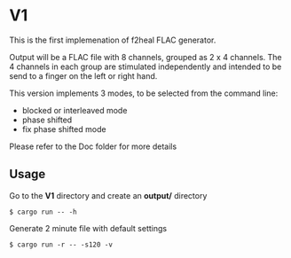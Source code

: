 # V1

This is the first implemenation of f2heal FLAC generator.

Output will be a FLAC file with 8 channels, grouped as 2 x 4 channels. The 4 channels in each group are stimulated independently and intended to be send to a finger on the left or right hand.

This version implements 3 modes, to be selected from the command line:
* blocked or interleaved mode
* phase shifted
* fix phase shifted mode

Please refer to the Doc folder for more details

## Usage

Go to the **V1** directory and create an **output/** directory

    $ cargo run -- -h


Generate 2 minute file with default settings

    $ cargo run -r -- -s120 -v
    
    
